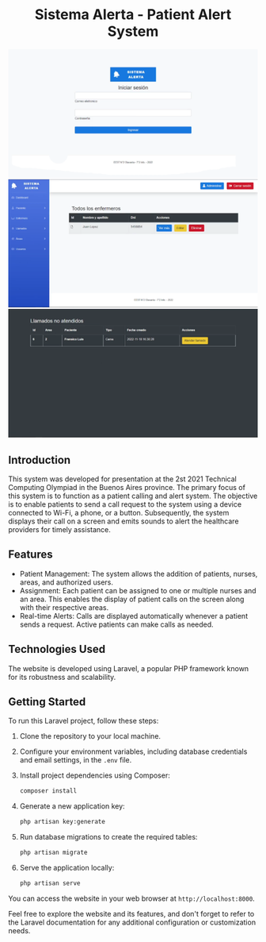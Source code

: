 <h1 align="center">
  Sistema Alerta - Patient Alert System
</h1>

![demo](https://github.com/iJosiasCastro/sistemaalerta/blob/main/demo/screenshot.png?raw=true)
![demo](https://github.com/iJosiasCastro/sistemaalerta/blob/main/demo/screenshot_2.png?raw=true)
![demo](https://github.com/iJosiasCastro/sistemaalerta/blob/main/demo/screenshot_3.png?raw=true)

## Introduction

This system was developed for presentation at the 2st 2021 Technical Computing Olympiad in the Buenos Aires province. The primary focus of this system is to function as a patient calling and alert system. The objective is to enable patients to send a call request to the system using a device connected to Wi-Fi, a phone, or a button. Subsequently, the system displays their call on a screen and emits sounds to alert the healthcare providers for timely assistance. 

## Features

- Patient Management: The system allows the addition of patients, nurses, areas, and authorized users.
- Assignment: Each patient can be assigned to one or multiple nurses and an area. This enables the display of patient calls on the screen along with their respective areas.
- Real-time Alerts: Calls are displayed automatically whenever a patient sends a request. Active patients can make calls as needed.

## Technologies Used

The website is developed using Laravel, a popular PHP framework known for its robustness and scalability.

## Getting Started

To run this Laravel project, follow these steps:

1. Clone the repository to your local machine.
2. Configure your environment variables, including database credentials and email settings, in the `.env` file.
3. Install project dependencies using Composer:

   ```bash
   composer install
   ```

4. Generate a new application key:

   ```bash
   php artisan key:generate
   ```

5. Run database migrations to create the required tables:

   ```bash
   php artisan migrate
   ```

6. Serve the application locally:

   ```bash
   php artisan serve
   ```

You can access the website in your web browser at `http://localhost:8000`.

Feel free to explore the website and its features, and don't forget to refer to the Laravel documentation for any additional configuration or customization needs.
